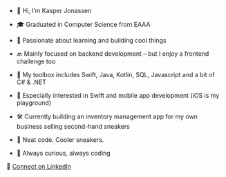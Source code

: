 - 👋 Hi, I’m Kasper Jonassen
- 🎓 Graduated in Computer Science from EAAA
- 🧠 Passionate about learning and building cool things

- 🔙 Mainly focused on backend development – but I enjoy a frontend challenge too
- 🧰 My toolbox includes Swift, Java, Kotlin, SQL, Javascript and a bit of C# & .NET
- 📱 Especially interested in Swift and mobile app development (iOS is my playground)

- 🛠️ Currently building an inventory management app for my own business selling second-hand sneakers
- 🧦 Neat code. Cooler sneakers.
- 🐸 Always curious, always coding

💼 [Connect on LinkedIn](https://www.linkedin.com/in/kasperjonassen)

<!---
kappertherapper/kappertherapper is a ✨ special ✨ repository because its `README.md` (this file) appears on your GitHub profile.
You can click the Preview link to take a look at your changes.
--->
